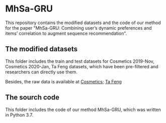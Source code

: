 # MhSa-GRU
This repository contains the modified datasets and the code of our method for the paper "MhSa-GRU: Combining user’s dynamic preferences and items’ correlation to augment sequence recommendation".

## The modified datasets
This folder includes the train and test datasets for Cosmetics 2019-Nov, Cosmetics 2020-Jan, Ta Feng datasets, which have been pre-filtered and researchers can directly use them.

Besides, the raw data is available at [Cosmetics](https://www.kaggle.com/mkechinov/ecommerce-events-history-in-cosmetics-shop); [Ta Feng](https://www.kaggle.com/chiranjivdas09/ta-feng-grocery-dataset)

## The sourch code
This folder includes the code of our method MhSa-GRU, which was written in Python 3.7.

